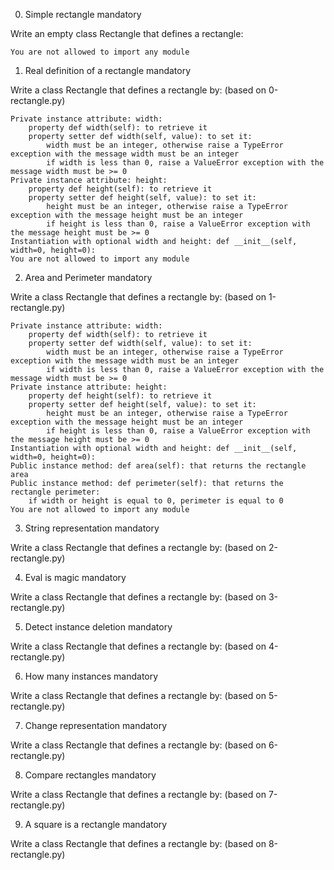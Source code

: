 
0. Simple rectangle
mandatory

Write an empty class Rectangle that defines a rectangle:

    You are not allowed to import any module

1. Real definition of a rectangle
mandatory

Write a class Rectangle that defines a rectangle by: (based on 0-rectangle.py)

    Private instance attribute: width:
        property def width(self): to retrieve it
        property setter def width(self, value): to set it:
            width must be an integer, otherwise raise a TypeError exception with the message width must be an integer
            if width is less than 0, raise a ValueError exception with the message width must be >= 0
    Private instance attribute: height:
        property def height(self): to retrieve it
        property setter def height(self, value): to set it:
            height must be an integer, otherwise raise a TypeError exception with the message height must be an integer
            if height is less than 0, raise a ValueError exception with the message height must be >= 0
    Instantiation with optional width and height: def __init__(self, width=0, height=0):
    You are not allowed to import any module

2. Area and Perimeter
mandatory

Write a class Rectangle that defines a rectangle by: (based on 1-rectangle.py)

    Private instance attribute: width:
        property def width(self): to retrieve it
        property setter def width(self, value): to set it:
            width must be an integer, otherwise raise a TypeError exception with the message width must be an integer
            if width is less than 0, raise a ValueError exception with the message width must be >= 0
    Private instance attribute: height:
        property def height(self): to retrieve it
        property setter def height(self, value): to set it:
            height must be an integer, otherwise raise a TypeError exception with the message height must be an integer
            if height is less than 0, raise a ValueError exception with the message height must be >= 0
    Instantiation with optional width and height: def __init__(self, width=0, height=0):
    Public instance method: def area(self): that returns the rectangle area
    Public instance method: def perimeter(self): that returns the rectangle perimeter:
        if width or height is equal to 0, perimeter is equal to 0
    You are not allowed to import any module

3. String representation
mandatory

Write a class Rectangle that defines a rectangle by: (based on 2-rectangle.py)

4. Eval is magic
mandatory

Write a class Rectangle that defines a rectangle by: (based on 3-rectangle.py)

5. Detect instance deletion
mandatory

Write a class Rectangle that defines a rectangle by: (based on 4-rectangle.py)

6. How many instances
mandatory

Write a class Rectangle that defines a rectangle by: (based on 5-rectangle.py)

7. Change representation
mandatory

Write a class Rectangle that defines a rectangle by: (based on 6-rectangle.py)

8. Compare rectangles
mandatory

Write a class Rectangle that defines a rectangle by: (based on 7-rectangle.py)

9. A square is a rectangle
mandatory

Write a class Rectangle that defines a rectangle by: (based on 8-rectangle.py)

